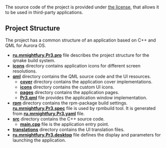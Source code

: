 #  

 

The source code of the project is provided under
[the license](LICENSE.BSD-3-CLAUSE.md),
that allows it to be used in third-party applications.

## Project Structure

The project has a common structure
of an application based on C++ and QML for Aurora OS.

* **[ru.mrnightfury.Pr3.pro](ru.mrnightfury.Pr3.pro)** file
  describes the project structure for the qmake build system.
* **[icons](icons)** directory contains application icons for different screen resolutions.
* **[qml](qml)** directory contains the QML source code and the UI resources.
  * **[cover](qml/cover)** directory contains the application cover implementations.
  * **[icons](qml/icons)** directory contains the custom UI icons.
  * **[pages](qml/pages)** directory contains the application pages.
  * **[Pr3.qml](qml/Pr3.qml)** file
    provides the application window implementation.
* **[rpm](rpm)** directory contains the rpm-package build settings.
  **[ru.mrnightfury.Pr3.spec](rpm/ru.mrnightfury.Pr3.spec)** file is used by rpmbuild tool.
  It is generated from **[ru.mrnightfury.Pr3.yaml](rpm/ru.mrnightfury.Pr3.yaml)** file.
* **[src](src)** directory contains the C++ source code.
  * **[main.cpp](src/main.cpp)** file is the application entry point.
* **[translations](translations)** directory contains the UI translation files.
* **[ru.mrnightfury.Pr3.desktop](ru.mrnightfury.Pr3.desktop)** file
  defines the display and parameters for launching the application.